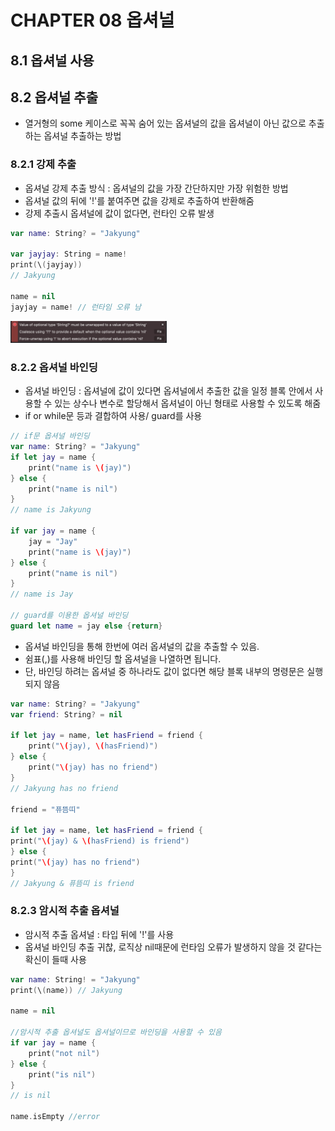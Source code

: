 # CHAPTER 08 옵셔널 

## 8.1 옵셔널 사용

## 8.2 옵셔널 추출

* 열거형의 some 케이스로 꼭꼭 숨어 있는 옵셔널의 값을 옵셔널이 아닌 값으로 추출하는 옵셔널 추출하는 방법
### 8.2.1 강제 추출
* 옵셔널 강제 추출 방식 :  옵셔널의 값을 가장 간단하지만 가장 위험한 방법
* 옵셔널 값의 뒤에 '!'를 붙여주면 값을 강제로 추출하여 반환해줌
* 강제 추출시 옵셔널에 값이 없다면, 런타인 오류 발생
```swift
var name: String? = "Jakyung"

var jayjay: String = name!
print(\(jayjay))
// Jakyung

name = nil
jayjay = name! // 런타임 오류 남
```
<img src="./img/img1_error.png" width="250"/>

### 8.2.2 옵셔널 바인딩
* 옵셔널 바인딩 : 옵셔널에 값이 있다면 옵셔널에서 추출한 값을 일정 블록 안에서 사용할 수 있는 상수나 변수로 할당해서 옵셔널이 아닌 형태로 사용할 수 있도록 해줌
* if or while문 등과 결합하여 사용/ guard를 사용
```swift
// if문 옵셔널 바인딩
var name: String? = "Jakyung"
if let jay = name {
    print("name is \(jay)")
} else {
    print("name is nil")
}
// name is Jakyung

if var jay = name {
    jay = "Jay"
    print("name is \(jay)")
} else {
    print("name is nil")
}
// name is Jay

// guard를 이용한 옵셔널 바인딩
guard let name = jay else {return}
```

* 옵셔널 바인딩을 통해 한번에 여러 옵셔널의 값을 추출할 수 있음.
* 쉼표(,)를 사용해 바인딩 할 옵셔널을 나열하면 됩니다.
* 단, 바인딩 하려는 옵셔널 중 하나라도 값이 없다면 해당 블록 내부의 명령문은 실행 되지 않음
```swift
var name: String? = "Jakyung"
var friend: String? = nil

if let jay = name, let hasFriend = friend {
    print("\(jay), \(hasFriend)")
} else {
    print("\(jay) has no friend")
}
// Jakyung has no friend

friend = "퓨뜸띠"

if let jay = name, let hasFriend = friend {
print("\(jay) & \(hasFriend) is friend")
} else {
print("\(jay) has no friend")
}
// Jakyung & 퓨뜸띠 is friend
```

### 8.2.3 암시적 추출 옵셔널
* 암시적 추출 옵셔널 : 타입 뒤에 '!'를 사용
* 옵셔널 바인딩 추출 귀찮, 로직상 nil때문에 런타임 오류가 발생하지 않을 것 같다는 확신이 들때 사용
```swift
var name: String! = "Jakyung"
print(\(name)) // Jakyung

name = nil

//암시적 추출 옵셔널도 옵셔널이므로 바인딩을 사용할 수 있음
if var jay = name {
    print("not nil")
} else {
    print("is nil")
}
// is nil

name.isEmpty //error
```
